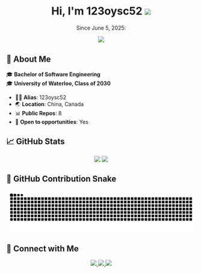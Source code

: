 <h1 align="center">Hi, I'm 123oysc52 <img src="https://media.giphy.com/media/hvRJCLFzcasrR4ia7z/giphy.gif" width="30px"/></h1>

<p align="center">
  <bold>Since June 5, 2025:</bold>
</p>
<p align="center">
  <img src="https://komarev.com/ghpvc/?username=carols12352&style=for-the-badge&color=0e75b6"/>
</p>

## 📝 About Me

🎓 **Bachelor of Software Engineering**  
🎓 **University of Waterloo, Class of 2030**

- 🧑‍💻 **Alias**: 123oysc52  
- 🌏 **Location**: China, Canada
- 📊 **Public Repos**: 8  
- 💼 **Open to opportunities**: Yes

## 📈 GitHub Stats

<div align="center">
  <img src="https://github-readme-stats.vercel.app/api?username=carols12352&show_icons=true&theme=default" height="150"/>
  <img src="https://github-readme-stats.vercel.app/api/top-langs/?username=carols12352&layout=compact&theme=default" height="150"/>
</div>

## 🐍 GitHub Contribution Snake

<picture>
  <source media="(prefers-color-scheme: dark)" srcset="https://raw.githubusercontent.com/carols12352/carols12352/output/github-contribution-grid-snake-dark.svg">
  <source media="(prefers-color-scheme: light)" srcset="https://raw.githubusercontent.com/carols12352/carols12352/output/github-contribution-grid-snake.svg">
  <img alt="github contribution grid snake animation" src="https://raw.githubusercontent.com/carols12352/carols12352/output/github-contribution-grid-snake.svg">
</picture>

## 🔗 Connect with Me

<p align="center">
  <a href="https://github.com/carols12352" target="_blank">
    <img src="https://img.shields.io/badge/GitHub-181717?style=for-the-badge&logo=github&logoColor=white"/>
  </a>
  <a href="https://www.linkedin.com/in/sicheng-ouyang-82306b321" target="_blank">
    <img src="https://img.shields.io/badge/LinkedIn-0A66C2?style=for-the-badge&logo=linkedin&logoColor=white"/>
  </a>
  <a href="mailto:ouyangsicheng577+work@gmail.com" target="_blank">
    <img src="https://img.shields.io/badge/Email-D14836?style=for-the-badge&logo=gmail&logoColor=white"/>
  </a>
</p>
